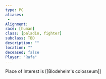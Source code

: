 ```yaml
---
type: PC
aliases: 
 - 
Alignment: 
race: [human]
class: [paladin, fighter]
subclass: TBD
description: ""
location: ""
deceased: false
Player: "Rafa"
---
```


Place of Interest is [[Blodehelm's colosseum]]